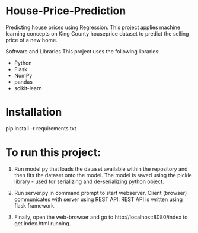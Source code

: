 # House-Price-Prediction

Predicting house prices using Regression.
This project applies machine learning concepts on King County houseprice dataset to predict the selling price of a new home.

Software and Libraries
This project uses the following libraries:
* Python
* Flask
* NumPy
* pandas
* scikit-learn

# Installation

pip install -r requirements.txt

# To run this project:

1. Run model.py that loads the dataset available within the repository and then fits the dataset onto the model. The model is saved using the pickle library - used for serializing and de-serializing python object.

2. Run server.py in command prompt to start webserver. Client (browser) communicates with server using REST API. REST API is written using flask framework. 

3. Finally, open the web-browser and go to http://localhost:8080/index to get index.html running.

